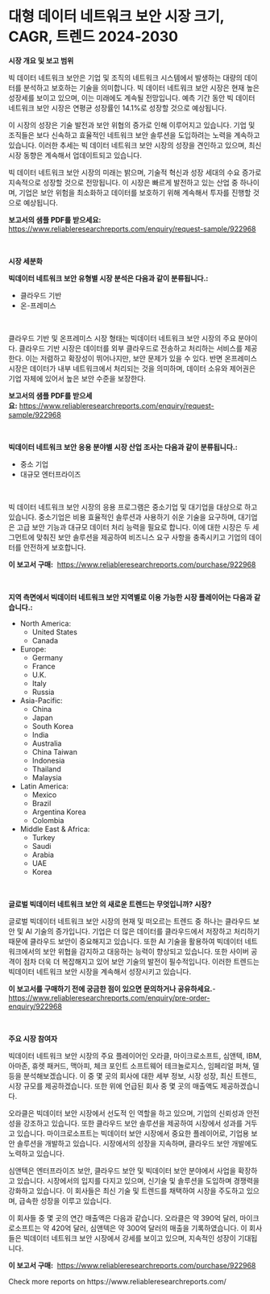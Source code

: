 <p><h1>대형 데이터 네트워크 보안 시장 크기, CAGR, 트렌드 2024-2030</h1></p><p><strong>시장 개요 및 보고 범위</strong></p>
<p><p>빅 데이터 네트워크 보안은 기업 및 조직의 네트워크 시스템에서 발생하는 대량의 데이터를 분석하고 보호하는 기술을 의미합니다. 빅 데이터 네트워크 보안 시장은 현재 높은 성장세를 보이고 있으며, 이는 미래에도 계속될 전망입니다. 예측 기간 동안 빅 데이터 네트워크 보안 시장은 연평균 성장률인 14.1%로 성장할 것으로 예상됩니다. </p><p>이 시장의 성장은 기술 발전과 보안 위협의 증가로 인해 이루어지고 있습니다. 기업 및 조직들은 보다 신속하고 효율적인 네트워크 보안 솔루션을 도입하려는 노력을 계속하고 있습니다. 이러한 추세는 빅 데이터 네트워크 보안 시장의 성장을 견인하고 있으며, 최신 시장 동향은 계속해서 업데이트되고 있습니다. </p><p>빅 데이터 네트워크 보안 시장의 미래는 밝으며, 기술적 혁신과 성장 세대의 수요 증가로 지속적으로 성장할 것으로 전망됩니다. 이 시장은 빠르게 발전하고 있는 산업 중 하나이며, 기업은 보안 위험을 최소화하고 데이터를 보호하기 위해 계속해서 투자를 진행할 것으로 예상됩니다.</p></p>
<p><strong>보고서의 샘플 PDF를 받으세요:</strong> <a href="https://www.reliableresearchreports.com/enquiry/request-sample/922968">https://www.reliableresearchreports.com/enquiry/request-sample/922968</a></p>
<p>&nbsp;</p>
<p><strong>시장 세분화</strong></p>
<p><strong>빅데이터 네트워크 보안 유형별 시장 분석은 다음과 같이 분류됩니다.:</strong></p>
<p><ul><li>클라우드 기반</li><li>온-프레미스</li></ul></p>
<p>&nbsp;</p>
<p><p>클라우드 기반 및 온프레미스 시장 형태는 빅데이터 네트워크 보안 시장의 주요 분야이다. 클라우드 기반 시장은 데이터를 외부 클라우드로 전송하고 처리하는 서비스를 제공한다. 이는 저렴하고 확장성이 뛰어나지만, 보안 문제가 있을 수 있다. 반면 온프레미스 시장은 데이터가 내부 네트워크에서 처리되는 것을 의미하며, 데이터 소유와 제어권은 기업 자체에 있어서 높은 보안 수준을 보장한다.</p></p>
<p><strong>보고서의 샘플 PDF를 받으세요:</strong>&nbsp;<a href="https://www.reliableresearchreports.com/enquiry/request-sample/922968">https://www.reliableresearchreports.com/enquiry/request-sample/922968</a></p>
<p>&nbsp;</p>
<p><strong> 빅데이터 네트워크 보안 응용 분야별 시장 산업 조사는 다음과 같이 분류됩니다.:</strong></p>
<p><ul><li>중소 기업</li><li>대규모 엔터프라이즈</li></ul></p>
<p>&nbsp;</p>
<p><p>빅 데이터 네트워크 보안 시장의 응용 프로그램은 중소기업 및 대기업을 대상으로 하고 있습니다. 중소기업은 비용 효율적인 솔루션과 사용하기 쉬운 기술을 요구하며, 대기업은 고급 보안 기능과 대규모 데이터 처리 능력을 필요로 합니다. 이에 대한 시장은 두 세그먼트에 맞춰진 보안 솔루션을 제공하여 비즈니스 요구 사항을 충족시키고 기업의 데이터를 안전하게 보호합니다.</p></p>
<p><strong>이 보고서 구매:</strong>&nbsp; <a href="https://www.reliableresearchreports.com/purchase/922968">https://www.reliableresearchreports.com/purchase/922968</a></p>
<p>&nbsp;</p>
<p><strong>지역 측면에서 빅데이터 네트워크 보안 지역별로 이용 가능한 시장 플레이어는 다음과 같습니다.:</strong></p>
<p><ul>
    <li>
        North America:
        <ul>
            <li>United States</li>
            <li>Canada</li>
        </ul>
    </li>
    <li>
        Europe:
        <ul>
            <li>Germany</li>
            <li>France</li>
            <li>U.K.</li>
            <li>Italy</li>
            <li>Russia</li>
        </ul>
    </li>
    <li>
        Asia-Pacific:
        <ul>
            <li>China</li>
            <li>Japan</li>
            <li>South Korea</li>
            <li>India</li>
            <li>Australia</li>
            <li>China Taiwan</li>
            <li>Indonesia</li>
            <li>Thailand</li>
            <li>Malaysia</li>
        </ul>
    </li>
    <li>
        Latin America:
        <ul>
            <li>Mexico</li>
            <li>Brazil</li>
            <li>Argentina Korea</li>
            <li>Colombia</li>
        </ul>
    </li>
    <li>
        Middle East & Africa:
        <ul>
            <li>Turkey</li>
            <li>Saudi</li>
            <li>Arabia</li>
            <li>UAE</li>
            <li>Korea</li>
        </ul>
    </li>
    </ul></p>
<p>&nbsp;</p>
<p><strong>글로벌 빅데이터 네트워크 보안 의 새로운 트렌드는 무엇입니까? 시장?</strong></p>
<p><p>글로벌 빅데이터 네트워크 보안 시장의 현재 및 떠오르는 트렌드 중 하나는 클라우드 보안 및 AI 기술의 증가입니다. 기업은 더 많은 데이터를 클라우드에서 저장하고 처리하기 때문에 클라우드 보안이 중요해지고 있습니다. 또한 AI 기술을 활용하여 빅데이터 네트워크에서의 보안 위협을 감지하고 대응하는 능력이 향상되고 있습니다. 또한 사이버 공격이 점차 더욱 더 복잡해지고 있어 보안 기술의 발전이 필수적입니다. 이러한 트렌드는 빅데이터 네트워크 보안 시장을 계속해서 성장시키고 있습니다.</p></p>
<p><strong>이 보고서를 구매하기 전에 궁금한 점이 있으면 문의하거나 공유하세요.</strong>- <a href="https://www.reliableresearchreports.com/enquiry/pre-order-enquiry/922968">https://www.reliableresearchreports.com/enquiry/pre-order-enquiry/922968</a></p>
<p>&nbsp;</p>
<p><strong>주요 시장 참여자</strong></p>
<p><p>빅데이터 네트워크 보안 시장의 주요 플레이어인 오라클, 마이크로소프트, 심앤텍, IBM, 아마존, 휴렛 패커드, 맥아피, 체크 포인트 소프트웨어 테크놀로지스, 임페리얼 퍼쳐, 델 등을 분석해보겠습니다. 이 중 몇 곳의 회사에 대한 세부 정보, 시장 성장, 최신 트렌드, 시장 규모를 제공하겠습니다. 또한 위에 언급된 회사 중 몇 곳의 매출액도 제공하겠습니다.</p><p>오라클은 빅데이터 보안 시장에서 선도적 인 역할을 하고 있으며, 기업의 신뢰성과 안전성을 강조하고 있습니다. 또한 클라우드 보안 솔루션을 제공하여 시장에서 성과를 거두고 있습니다. 마이크로소프트는 빅데이터 보안 시장에서 중요한 플레이어로, 기업용 보안 솔루션을 개발하고 있습니다. 시장에서의 성장을 지속하며, 클라우드 보안 개발에도 노력하고 있습니다.</p><p>심앤텍은 엔터프라이즈 보안, 클라우드 보안 및 빅데이터 보안 분야에서 사업을 확장하고 있습니다. 시장에서의 입지를 다지고 있으며, 신기술 및 솔루션을 도입하며 경쟁력을 강화하고 있습니다. 이 회사들은 최신 기술 및 트렌드를 채택하여 시장을 주도하고 있으며, 급속한 성장을 이루고 있습니다.</p><p>이 회사들 중 몇 곳의 연간 매출액은 다음과 같습니다. 오라클은 약 390억 달러, 마이크로소프트는 약 420억 달러, 심앤텍은 약 300억 달러의 매출을 기록하였습니다. 이 회사들은 빅데이터 네트워크 보안 시장에서 강세를 보이고 있으며, 지속적인 성장이 기대됩니다.</p></p>
<p><strong>이 보고서 구매:</strong>&nbsp;&nbsp;<a href="https://www.reliableresearchreports.com/purchase/922968">https://www.reliableresearchreports.com/purchase/922968</a></p>
<p>Check more reports on https://www.reliableresearchreports.com/</p>
